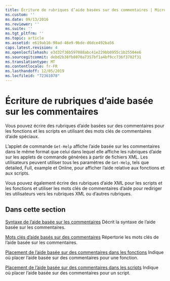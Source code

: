 ```yaml
---
title: Écriture de rubriques d’aide basées sur des commentaires | Microsoft Docs
ms.custom: ''
ms.date: 09/13/2016
ms.reviewer: ''
ms.suite: ''
ms.tgt_pltfrm: ''
ms.topic: article
ms.assetid: e619ab16-90ad-46e9-9bde-d6dce492ba56
caps.latest.revision: 4
ms.openlocfilehash: e3d32f36b597088abc41e229bb0955c1b25504e6
ms.sourcegitcommit: debd2b38fb8070a7357bf1a4bf9cc736f3702f31
ms.translationtype: MT
ms.contentlocale: fr-FR
ms.lasthandoff: 12/05/2019
ms.locfileid: "72361078"
---
```

# <a name="writing-comment-based-help-topics"></a>Écriture de rubriques d’aide basée sur les commentaires

Vous pouvez écrire des rubriques d’aide basées sur des commentaires pour les fonctions et les scripts en utilisant des mots clés de commentaires d’aide spéciaux.

 L’applet de commande `Get-Help` affiche l’aide basée sur les commentaires dans le même format que celui dans lequel elle affiche les rubriques d’aide sur les applets de commande générées à partir de fichiers XML. Les utilisateurs peuvent utiliser tous les paramètres de `Get-Help`, tels que detailed, Full, example et Online, pour afficher l’aide relative aux fonctions et aux scripts.

 Vous pouvez également écrire des rubriques d’aide XML pour les scripts et les fonctions et utiliser les mots clés de commentaires d’aide pour rediriger les utilisateurs vers les rubriques XML ou d’autres rubriques.

## <a name="in-this-section"></a>Dans cette section

 [Syntaxe de l’aide basée sur les commentaires](./syntax-of-comment-based-help.md) Décrit la syntaxe de l’aide basée sur les commentaires.

 [Mots clés d’aide basés sur des commentaires](./comment-based-help-keywords.md) Répertorie les mots clés de l’aide basée sur les commentaires.

 [Placement de l’aide basée sur des commentaires dans les fonctions](./placing-comment-based-help-in-functions.md) Indique où placer l’aide basée sur des commentaires pour une fonction.

 [Placement de l’aide basée sur des commentaires dans les scripts](./placing-comment-based-help-in-scripts.md) Indique où placer l’aide basée sur des commentaires pour un script.